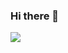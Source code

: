 ### Hi there 👋
<p><img src="https://github-readme-stats.vercel.app/api?username=kinoshita-hiroki"></p> 
